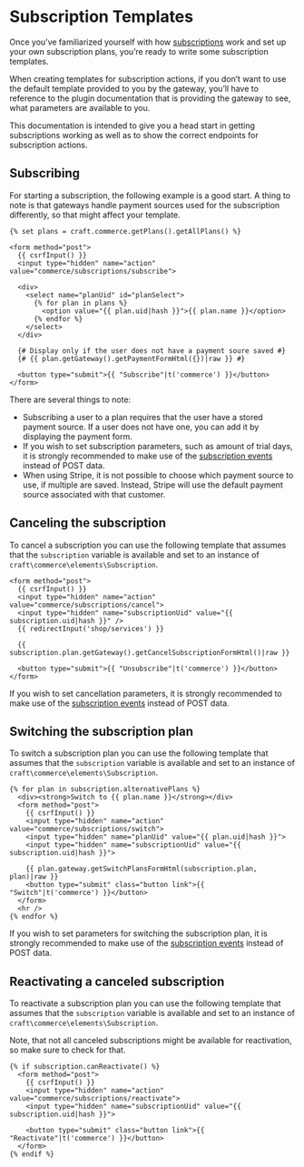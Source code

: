 # Subscription Templates

Once you’ve familiarized yourself with how [subscriptions](subscriptions.md) work and set up your own subscription plans, you’re ready to write some subscription templates.

When creating templates for subscription actions, if you don’t want to use the default template provided to you by the gateway, you’ll have to reference to the plugin documentation that is providing the gateway to see, what parameters are available to you.

This documentation is intended to give you a head start in getting subscriptions working as well as to show the correct endpoints for subscription actions.

## Subscribing

For starting a subscription, the following example is a good start. A thing to note is that gateways handle payment sources used for the subscription differently, so that might affect your template.

```twig
{% set plans = craft.commerce.getPlans().getAllPlans() %}

<form method="post">
  {{ csrfInput() }}
  <input type="hidden" name="action" value="commerce/subscriptions/subscribe">

  <div>
    <select name="planUid" id="planSelect">
      {% for plan in plans %}
        <option value="{{ plan.uid|hash }}">{{ plan.name }}</option>
      {% endfor %}
    </select>
  </div>

  {# Display only if the user does not have a payment soure saved #}
  {# {{ plan.getGateway().getPaymentFormHtml({})|raw }} #}

  <button type="submit">{{ "Subscribe"|t('commerce') }}</button>
</form>
```

There are several things to note:

- Subscribing a user to a plan requires that the user have a stored payment source. If a user does not have one, you can add it by displaying the payment form.
- If you wish to set subscription parameters, such as amount of trial days, it is strongly recommended to make use of the [subscription events](events.md#the-beforecreatesubscription-event) instead of POST data.
- When using Stripe, it is not possible to choose which payment source to use, if multiple are saved. Instead, Stripe will use the default payment source associated with that customer.

## Canceling the subscription

To cancel a subscription you can use the following template that assumes that the `subscription` variable is available and set to an instance of `craft\commerce\elements\Subscription`.

```twig
<form method="post">
  {{ csrfInput() }}
  <input type="hidden" name="action" value="commerce/subscriptions/cancel">
  <input type="hidden" name="subscriptionUid" value="{{ subscription.uid|hash }}" />
  {{ redirectInput('shop/services') }}

  {{ subscription.plan.getGateway().getCancelSubscriptionFormHtml()|raw }}

  <button type="submit">{{ "Unsubscribe"|t('commerce') }}</button>
</form>
```

If you wish to set cancellation parameters, it is strongly recommended to make use of the [subscription events](events.md#the-beforecancelsubscription-event) instead of POST data.

## Switching the subscription plan

To switch a subscription plan you can use the following template that assumes that the `subscription` variable is available and set to an instance of `craft\commerce\elements\Subscription`.

```twig
{% for plan in subscription.alternativePlans %}
  <div><strong>Switch to {{ plan.name }}</strong></div>
  <form method="post">
    {{ csrfInput() }}
    <input type="hidden" name="action" value="commerce/subscriptions/switch">
    <input type="hidden" name="planUid" value="{{ plan.uid|hash }}">
    <input type="hidden" name="subscriptionUid" value="{{ subscription.uid|hash }}">

    {{ plan.gateway.getSwitchPlansFormHtml(subscription.plan, plan)|raw }}
    <button type="submit" class="button link">{{ "Switch"|t('commerce') }}</button>
  </form>
  <hr />
{% endfor %}
```

If you wish to set parameters for switching the subscription plan, it is strongly recommended to make use of the [subscription events](events.md#the-beforeswitchsubscriptionplan-event) instead of POST data.

## Reactivating a canceled subscription

To reactivate a subscription plan you can use the following template that assumes that the `subscription` variable is available and set to an instance of `craft\commerce\elements\Subscription`.

Note, that not all canceled subscriptions might be available for reactivation, so make sure to check for that.

```twig
{% if subscription.canReactivate() %}
  <form method="post">
    {{ csrfInput() }}
    <input type="hidden" name="action" value="commerce/subscriptions/reactivate">
    <input type="hidden" name="subscriptionUid" value="{{ subscription.uid|hash }}">

    <button type="submit" class="button link">{{ "Reactivate"|t('commerce') }}</button>
  </form>
{% endif %}
```
